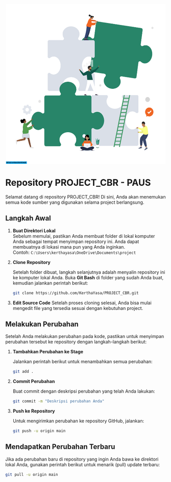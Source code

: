 <div align="center">
  <img src="https://raw.githubusercontent.com/tridarma6/ProjectTools/main/animation-1727830125478_523243b7.gif" width="500" height="500"/>
</div>

# Repository PROJECT_CBR - PAUS

Selamat datang di repository PROJECT_CBR! Di sini, Anda akan menemukan semua kode sumber yang digunakan selama project berlangsung.

## Langkah Awal

1. **Buat Direktori Lokal**  
   Sebelum memulai, pastikan Anda membuat folder di lokal komputer Anda sebagai tempat menyimpan repository ini. Anda dapat membuatnya di lokasi mana pun yang Anda inginkan.  
   Contoh: `C:\Users\kerthayasa\OneDrive\Documents\project`

2. **Clone Repository**
   
   Setelah folder dibuat, langkah selanjutnya adalah menyalin repository ini ke komputer lokal Anda. Buka **Git Bash** di folder yang sudah Anda buat, kemudian jalankan perintah berikut:

   ```bash
   git clone https://github.com/KerthaYasa/PROJECT_CBR.git
   
3. **Edit Source Code**
   Setelah proses cloning selesai, Anda bisa mulai mengedit file yang tersedia sesuai dengan kebutuhan project. 

## Melakukan Perubahan
Setelah Anda melakukan perubahan pada kode, pastikan untuk menyimpan perubahan tersebut ke repository dengan langkah-langkah berikut:
1. **Tambahkan Perubahan ke Stage**

   Jalankan perintah berikut untuk menambahkan semua perubahan:
   
   ```bash
   git add .
   
3. **Commit Perubahan**
   
   Buat commit dengan deskripsi perubahan yang telah Anda lakukan:
   
   ```bash
   git commit -m "Deskripsi perubahan Anda"
   
5. **Push ke Repository**
   
   Untuk mengirimkan perubahan ke repository GitHub, jalankan:
   
   ```bash
   git push -u origin main

## Mendapatkan Perubahan Terbaru
Jika ada perubahan baru di repository yang ingin Anda bawa ke direktori lokal Anda, gunakan perintah berikut untuk menarik (pull) update terbaru:

```bash
git pull -u origin main
```
